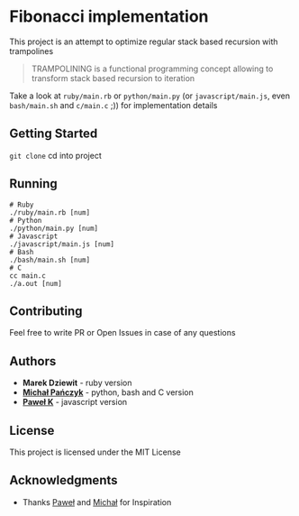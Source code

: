 # Fibonacci implementation

This project is an attempt to optimize regular stack based recursion with trampolines

> TRAMPOLINING is a functional programming concept allowing to transform stack based recursion to iteration

Take a look at `ruby/main.rb` or `python/main.py` (or `javascript/main.js`, even `bash/main.sh` and `c/main.c` ;))  for implementation details

## Getting Started

`git clone` cd into project

## Running

```
# Ruby
./ruby/main.rb [num]
# Python
./python/main.py [num]
# Javascript
./javascript/main.js [num]
# Bash
./bash/main.sh [num]
# C
cc main.c
./a.out [num]
```

## Contributing

Feel free to write PR or Open Issues in case of any questions

## Authors

* **Marek Dziewit** - ruby version
* **[Michał Pańczyk](https://github.com/mpanczyk)** - python, bash and C version
* **[Paweł K](https://github.com/pawk)** - javascript version

## License

This project is licensed under the MIT License

## Acknowledgments

* Thanks [Paweł](https://github.com/pawk) and [Michał](https://github.com/mpanczyk) for Inspiration
